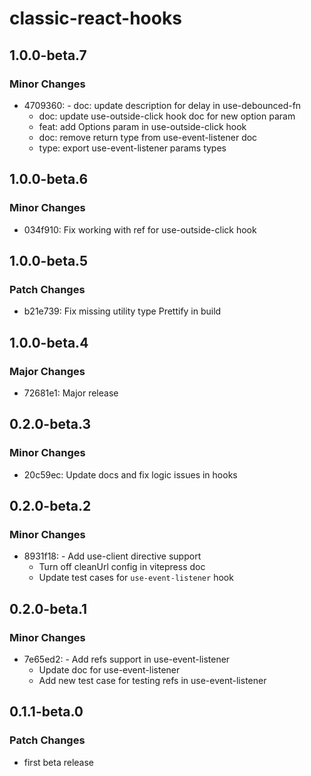 # classic-react-hooks

## 1.0.0-beta.7

### Minor Changes

-  4709360: - doc: update description for delay in use-debounced-fn
   -  doc: update use-outside-click hook doc for new option param
   -  feat: add Options param in use-outside-click hook
   -  doc: remove return type from use-event-listener doc
   -  type: export use-event-listener params types

## 1.0.0-beta.6

### Minor Changes

-  034f910: Fix working with ref for use-outside-click hook

## 1.0.0-beta.5

### Patch Changes

-  b21e739: Fix missing utility type Prettify in build

## 1.0.0-beta.4

### Major Changes

-  72681e1: Major release

## 0.2.0-beta.3

### Minor Changes

-  20c59ec: Update docs and fix logic issues in hooks

## 0.2.0-beta.2

### Minor Changes

-  8931f18: - Add use-client directive support
   -  Turn off cleanUrl config in vitepress doc
   -  Update test cases for `use-event-listener` hook

## 0.2.0-beta.1

### Minor Changes

-  7e65ed2: - Add refs support in use-event-listener
   -  Update doc for use-event-listener
   -  Add new test case for testing refs in use-event-listener

## 0.1.1-beta.0

### Patch Changes

-  first beta release
